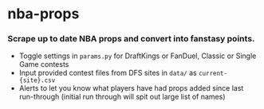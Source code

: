 # nba-props


### Scrape up to date NBA props and convert into fanstasy points.

- Toggle settings in `params.py` for DraftKings or FanDuel, Classic or Single Game contests
- Input provided contest files from DFS sites in `data/` as `current-{site}.csv`
- Alerts to let you know what players have had props added since last run-through (initial run through will spit out large list of names)
    
